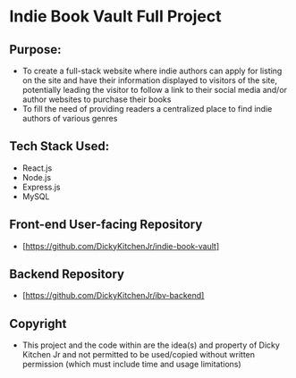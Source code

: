 # Indie Book Vault Full Project
 
## Purpose:
- To create a full-stack website where indie authors can apply for listing on the site and have their information displayed to visitors of the site, potentially leading the visitor to follow a link to their social media and/or author websites to purchase their books
- To fill the need of providing readers a centralized place to find indie authors of various genres

## Tech Stack Used:
- React.js
- Node.js
- Express.js
- MySQL

## Front-end User-facing Repository
- [https://github.com/DickyKitchenJr/indie-book-vault]

## Backend Repository 
- [https://github.com/DickyKitchenJr/ibv-backend]

## Copyright
- This project and the code within are the idea(s) and property of Dicky Kitchen Jr and not permitted to be used/copied without written permission (which must include time and usage limitations)